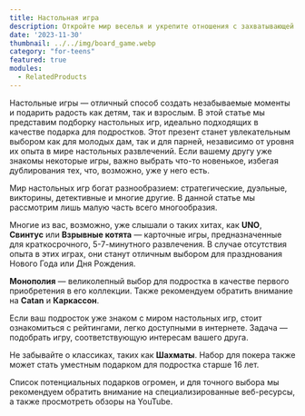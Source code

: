 ```yaml
---
title: Настольная игра
description: Откройте мир веселья и укрепите отношения с захватывающей настольной игрой в подарок.
date: '2023-11-30'
thumbnail: ../../img/board_game.webp
category: "for-teens"
featured: true
modules:
  - RelatedProducts
---
```


Настольные игры — отличный способ создать незабываемые моменты и подарить радость как детям, так и взрослым. В этой
статье мы представим подборку настольных игр, идеально подходящих в качестве подарка для подростков. Этот презент станет
увлекательным выбором как для молодых дам, так и для парней, независимо от уровня их опыта в мире настольных
развлечений. Если вашему другу уже знакомы некоторые игры, важно выбрать что-то новенькое, избегая дублирования тех,
что, возможно, уже у него есть.

Мир настольных игр богат разнообразием: стратегические, дуэльные, викторины, детективные и многие другие. В данной
статье мы рассмотрим лишь малую часть всего многообразия.

Многие из вас, возможно, уже слышали о таких хитах, как **UNO**, **Свинтус** или **Взрывные котята** — карточные игры,
предназначенные для краткосрочного, 5-7-минутного развлечения. В случае отсутствия опыта в этих играх, они станут
отличным выбором для празднования Нового Года или Дня Рождения.

**Монополия** — великолепный выбор для подростка в качестве первого приобретения в его коллекции. Также рекомендуем
обратить внимание на **Catan** и **Каркассон**.

Если ваш подросток уже знаком с миром настольных игр, стоит ознакомиться с рейтингами, легко доступными в интернете.
Задача — подобрать игру, соответствующую интересам вашего друга.

Не забывайте о классиках, таких как **Шахматы**. Набор для покера также может стать уместным подарком для подростка
старше 16 лет.

Список потенциальных подарков огромен, и для точного выбора мы рекомендуем обратить внимание на специализированные
веб-ресурсы, а также просмотреть обзоры на YouTube.

